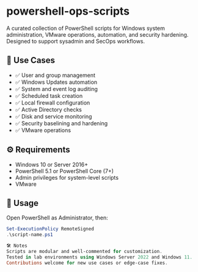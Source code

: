 # powershell-ops-scripts

A curated collection of PowerShell scripts for Windows system administration, VMware operations, automation, and security hardening. Designed to support sysadmin and SecOps workflows.

## 🔧 Use Cases

- ✅ User and group management
- ✅ Windows Updates automation
- ✅ System and event log auditing
- ✅ Scheduled task creation
- ✅ Local firewall configuration
- ✅ Active Directory checks
- ✅ Disk and service monitoring
- ✅ Security baselining and hardening
- ✅ VMware operations 

## ⚙️ Requirements

- Windows 10 or Server 2016+
- PowerShell 5.1 or PowerShell Core (7+)
- Admin privileges for system-level scripts
- VMware

## 🚀 Usage

Open PowerShell as Administrator, then:

```powershell
Set-ExecutionPolicy RemoteSigned
.\script-name.ps1

🛠️ Notes
Scripts are modular and well-commented for customization.
Tested in lab environments using Windows Server 2022 and Windows 11.
Contributions welcome for new use cases or edge-case fixes.
